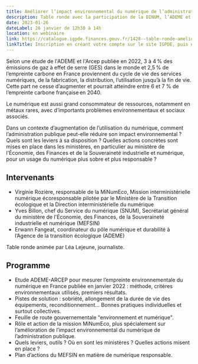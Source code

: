 ```yaml
---
title: Améliorer l’impact environnemental du numérique de l’administration publique - Journées Numériques de l'IGPDE
description: Table ronde avec la participation de la DINUM, l’ADEME et le SNUM du MEFSIN et dont le sujet sera d’identifier les actions mises en place ou en projet dans les administrations publiques pour évoluer vers un numérique plus soutenable.
date: 2023-01-26
dateLabel: 26 janvier de 12h30 à 14h
location: en webinaire
link: https://catalogue.igpde.finances.gouv.fr/1428--table-ronde-ameliorer-limpact-environnemental-du-numerique-de-ladministration-publique-jn.html
linkTitle: Inscription en créant votre compte sur le site IGPDE, puis en cliquant sur Ajouter au panier
---
```


Selon une étude de l'ADEME et l'Arcep publiée en 2022, 3 à 4 % des émissions de gaz à effet de serre (GES) dans le monde et 2,5 % de l’empreinte carbone en France proviennent du cycle de vie des services numériques, de la fabrication, la distribution, l’utilisation jusqu’à la fin de vie. Cette part ne cesse d’augmenter et pourrait atteindre entre 6 et 7 % de l’empreinte carbone française en 2040.

Le numérique est aussi grand consommateur de ressources, notamment en métaux rares, avec d’importants problèmes environnementaux et sociaux associés.

Dans un contexte d’augmentation de l’utilisation du numérique, comment l’administration publique peut-elle réduire son impact environnemental ? Quels sont les leviers à sa disposition ? Quelles actions concrètes sont mises en place dans les ministères, en particulier au ministère de l'Économie, des Finances et de la Souveraineté industrielle et numérique, pour un usage du numérique plus sobre et plus responsable ?
 
## Intervenants

* Virginie Rozière, responsable de la MiNumEco, Mission interministérielle numérique écoresponsable pilotée par le Ministère de la Transition écologique et la Direction interministérielle du numérique
* Yves Billon, chef du Service du numérique (SNUM), Secrétariat général du ministère de l'Économie, des Finances, de la Souveraineté industrielle et numérique (MEFSIN)
* Erwann Fangeat, coordinateur du pôle numérique et durabilité à l’Agence de la transition écologique (ADEME)

Table ronde animée par Léa Lejeune, journaliste.

## Programme

* Etude ADEME-ARCEP pour mesurer l’empreinte environnementale du numérique en France publiée en janvier 2022 : méthode, critères environnementaux utilisés, premiers résultats.
* Pistes de solution : sobriété, allongement de la durée de vie des équipements, reconditionnement… Bonnes pratiques individuelles et surtout collectives.
* Feuille de route gouvernementale "environnement et numérique".
* Rôle et action de la mission MiNumEco, plus spécialement sur l’amélioration de l’impact environnemental du numérique de l’administration publique.
* Quels leviers, outils ? Où en sont les ministères ? Quelles actions misent en place ?
* Plan d’actions du MEFSIN en matière de numérique responsable.
